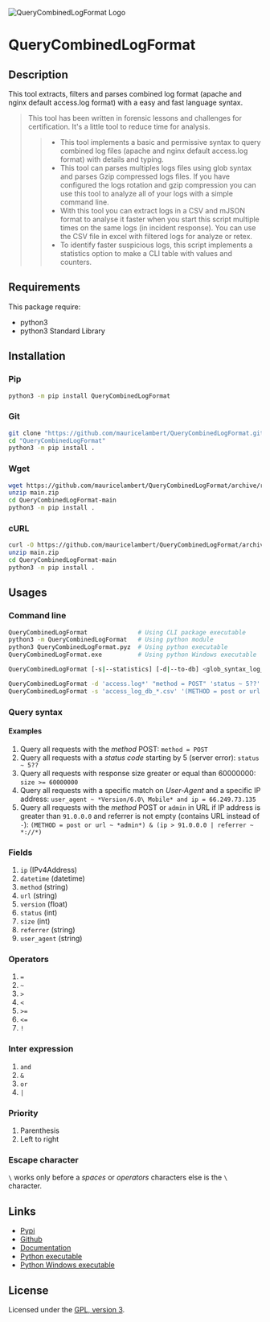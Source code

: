 ![QueryCombinedLogFormat Logo](https://mauricelambert.github.io/info/python/security/QueryCombinedLogFormat_small.png "QueryCombinedLogFormat logo")

# QueryCombinedLogFormat

## Description

This tool extracts, filters and parses combined log format (apache and nginx default access.log format) with a easy and fast language syntax.

> This tool has been written in forensic lessons and challenges for certification. It's a little tool to reduce time for analysis.
>> - This tool implements a basic and permissive syntax to query combined log files (apache and nginx default access.log format) with details and typing.
>> - This tool can parses multiples logs files using glob syntax and parses Gzip compressed logs files. If you have configured the logs rotation and gzip compression you can use this tool to analyze all of your logs with a simple command line.
>> - With this tool you can extract logs in a CSV and mJSON format to analyse it faster when you start this script multiple times on the same logs (in incident response). You can use the CSV file in excel with filtered logs for analyze or retex.
>> - To identify faster suspicious logs, this script implements a statistics option to make a CLI table with values and counters.

## Requirements

This package require:
 - python3
 - python3 Standard Library

## Installation

### Pip

```bash
python3 -m pip install QueryCombinedLogFormat
```

### Git

```bash
git clone "https://github.com/mauricelambert/QueryCombinedLogFormat.git"
cd "QueryCombinedLogFormat"
python3 -m pip install .
```

### Wget

```bash
wget https://github.com/mauricelambert/QueryCombinedLogFormat/archive/refs/heads/main.zip
unzip main.zip
cd QueryCombinedLogFormat-main
python3 -m pip install .
```

### cURL

```bash
curl -O https://github.com/mauricelambert/QueryCombinedLogFormat/archive/refs/heads/main.zip
unzip main.zip
cd QueryCombinedLogFormat-main
python3 -m pip install .
```

## Usages

### Command line

```bash
QueryCombinedLogFormat              # Using CLI package executable
python3 -m QueryCombinedLogFormat   # Using python module
python3 QueryCombinedLogFormat.pyz  # Using python executable
QueryCombinedLogFormat.exe          # Using python Windows executable

QueryCombinedLogFormat [-s|--statistics] [-d|--to-db] <glob_syntax_log_files> <queries>...

QueryCombinedLogFormat -d 'access.log*' "method = POST" 'status ~ 5??' # print logs and generate a DB file with POST method or server error (http status 5XX)
QueryCombinedLogFormat -s 'access_log_db_*.csv' '(METHOD = post or url ~ *admin*) & (ip > 91.0.0.0 | referrer ~ *://*)' # use the precedent generated DB to get statistics for POST request or admin URL for all IP address greater than 91.0.0.0 or with a url referrer
```

### Query syntax

#### Examples

1. Query all requests with the *method* POST: `method = POST`
2. Query all requests with a *status code* starting by 5 (server error): `status ~ 5??`
3. Query all requests with response size greater or equal than 60000000: `size >= 60000000`
4. Query all requests with a specific match on *User-Agent* and a specific IP address: `user_agent ~ *Version/6.0\ Mobile* and ip = 66.249.73.135`
5. Query all requests with the *method* POST or `admin` in URL if IP address is greater than `91.0.0.0` and referrer is not empty (contains URL instead of `-`): `(METHOD = post or url ~ *admin*) & (ip > 91.0.0.0 | referrer ~ *://*)`

### Fields

1. `ip` (IPv4Address)
2. `datetime` (datetime)
3. `method` (string)
4. `url` (string)
5. `version` (float)
6. `status` (int)
7. `size` (int)
8. `referrer` (string)
9. `user_agent` (string)

### Operators

1. `=`
2. `~`
3. `>`
4. `<`
5. `>=`
6. `<=`
7. `!`

### Inter expression

1. `and`
2. `&`
3. `or`
4. `|`

### Priority

1. Parenthesis
2. Left to right

### Escape character

`\` works only before a *spaces* or *operators* characters else is the `\` character.

## Links

 - [Pypi](https://pypi.org/project/QueryCombinedLogFormat)
 - [Github](https://github.com/mauricelambert/QueryCombinedLogFormat)
 - [Documentation](https://mauricelambert.github.io/info/python/security/QueryCombinedLogFormat.html)
 - [Python executable](https://mauricelambert.github.io/info/python/security/QueryCombinedLogFormat.pyz)
 - [Python Windows executable](https://mauricelambert.github.io/info/python/security/QueryCombinedLogFormat.exe)

## License

Licensed under the [GPL, version 3](https://www.gnu.org/licenses/).
